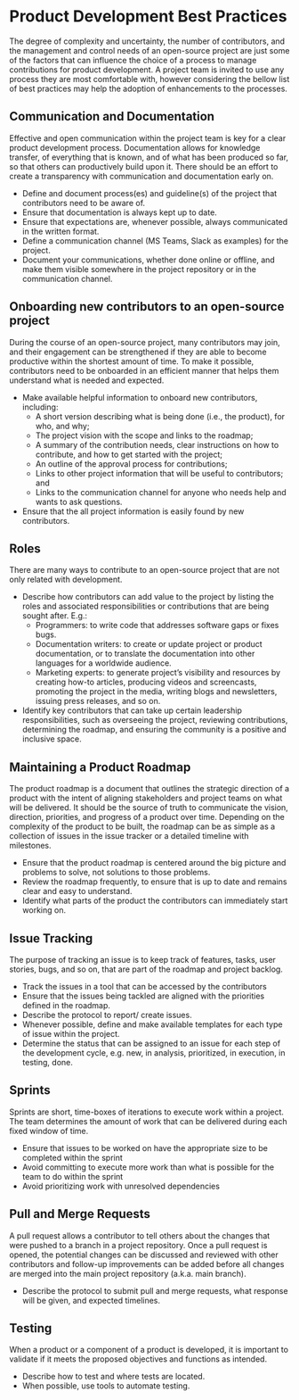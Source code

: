 # Product Development Best Practices

The degree of complexity and uncertainty, the number of contributors, and the management and control needs of an open-source project are just some of the factors that can influence the choice of a process to manage contributions for product development. A project team is invited to use any process they are most comfortable with, however considering the bellow list of best practices may help the adoption of enhancements to the processes. 

## Communication and Documentation

Effective and open communication within the project team is key for a clear product development process. Documentation allows for knowledge transfer, of everything that is known, and of what has been produced so far, so that others can productively build upon it. There should be an effort to create a transparency with communication and documentation early on.

- Define and document process(es) and guideline(s) of the project that contributors need to be aware of.
- Ensure that documentation is always kept up to date.
- Ensure that expectations are, whenever possible, always communicated in the written format.
- Define a communication channel (MS Teams, Slack as examples) for the project.
- Document your communications, whether done online or offline, and make them visible somewhere in the project repository or in the communication channel.

## Onboarding new contributors to an open-source project

During the course of an open-source project, many contributors may join, and their engagement can be strengthened if they are able to become productive within the shortest amount of time. To make it possible, contributors need to be onboarded in an efficient manner that helps them understand what is needed and expected.

- Make available helpful information to onboard new contributors, including:
  - A short version describing what is being done (i.e., the product), for who, and why;
  - The project vision with the scope and links to the roadmap;
  - A summary of the contribution needs, clear instructions on how to contribute, and how to get started with the project;
  - An outline of the approval process for contributions;
  - Links to other project information that will be useful to contributors; and
  - Links to the communication channel for anyone who needs help and wants to ask questions.
- Ensure that the all project information is easily found by new contributors.

## Roles

There are many ways to contribute to an open-source project that are not only related with development.

- Describe how contributors can add value to the project by listing the roles and associated responsibilities or contributions that are being sought after. E.g.:
  - Programmers: to write code that addresses software gaps or fixes bugs.
  - Documentation writers: to create or update project or product documentation, or to translate the documentation into other languages for a worldwide audience.
  - Marketing experts: to generate project’s visibility and resources by creating how-to articles, producing videos and screencasts, promoting the project in the media, writing blogs and newsletters, issuing press releases, and so on.
- Identify key contributors that can take up certain leadership responsibilities, such as overseeing the project, reviewing contributions, determining the roadmap, and ensuring the community is a positive and inclusive space.

## Maintaining a Product Roadmap

The product roadmap is a document that outlines the strategic direction of a product with the intent of aligning stakeholders and project teams on what will be delivered. It should be the source of truth to communicate the vision, direction, priorities, and progress of a product over time. Depending on the complexity of the product to be built, the roadmap can be as simple as a collection of issues in the issue tracker or a detailed timeline with milestones.

- Ensure that the product roadmap is centered around the big picture and problems to solve, not solutions to those problems.
- Review the roadmap frequently, to ensure that is up to date and remains clear and easy to understand.
- Identify what parts of the product the contributors can immediately start working on.

## Issue Tracking

The purpose of tracking an issue is to keep track of features, tasks, user stories, bugs, and so on, that are part of the roadmap and project backlog.

- Track the issues in a tool that can be accessed by the contributors
- Ensure that the issues being tackled are aligned with the priorities defined in the roadmap.
- Describe the protocol to report/ create issues.
- Whenever possible, define and make available templates for each type of issue within the project.
- Determine the status that can be assigned to an issue for each step of the development cycle, e.g. new, in analysis, prioritized, in execution, in testing, done.

## Sprints

Sprints are short, time-boxes of iterations to execute work within a project. The team determines the amount of work that can be delivered during each fixed window of time.

- Ensure that issues to be worked on have the appropriate size to be completed within the sprint
- Avoid committing to execute more work than what is possible for the team to do within the sprint
- Avoid prioritizing work with unresolved dependencies

## Pull and Merge Requests

A pull request allows a contributor to tell others about the changes that were pushed to a branch in a project repository. Once a pull request is opened, the potential changes can be discussed and reviewed with other contributors and follow-up improvements can be added before all changes are merged into the main project repository (a.k.a. main branch). 

- Describe the protocol to submit pull and merge requests, what response will be given, and expected timelines.

## Testing

When a product or a component of a product is developed, it is important to validate if it meets the proposed objectives and functions as intended.

- Describe how to test and where tests are located.
- When possible, use tools to automate testing.
